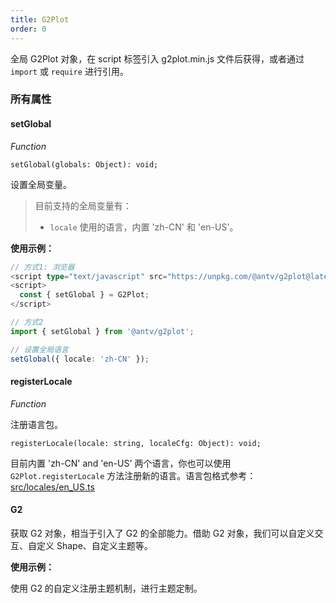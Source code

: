 ```yaml
---
title: G2Plot
order: 0
---
```


全局 G2Plot 对象，在 script 标签引入 g2plot.min.js 文件后获得，或者通过 `import` 或 `require` 进行引用。

### 所有属性

#### setGlobal

<description> _Function_ </description>

```sign
setGlobal(globals: Object): void;
```

设置全局变量。

> 目前支持的全局变量有：
>
> - `locale` 使用的语言，内置 'zh-CN' 和 'en-US'。

**使用示例：**

```ts
// 方式1: 浏览器
<script type="text/javascript" src="https://unpkg.com/@antv/g2plot@latest/dist/g2plot.min.js"></script>
<script>
  const { setGlobal } = G2Plot;
</script>

// 方式2
import { setGlobal } from '@antv/g2plot';

// 设置全局语言
setGlobal({ locale: 'zh-CN' });
```

#### registerLocale

<description> _Function_ </description>

注册语言包。

```sign
registerLocale(locale: string, localeCfg: Object): void;
```

目前内置 'zh-CN' and 'en-US' 两个语言，你也可以使用 `G2Plot.registerLocale` 方法注册新的语言。语言包格式参考：[src/locales/en_US.ts](https://github.com/antvis/G2Plot/blob/master/src/locales/en_US.ts)

#### G2

获取 G2 对象，相当于引入了 G2 的全部能力。借助 G2 对象，我们可以自定义交互、自定义 Shape、自定义主题等。

**使用示例：**

使用 G2 的自定义注册主题机制，进行主题定制。

<playground path="general/theme/demo/register-theme.ts" rid="register-theme"></playground>